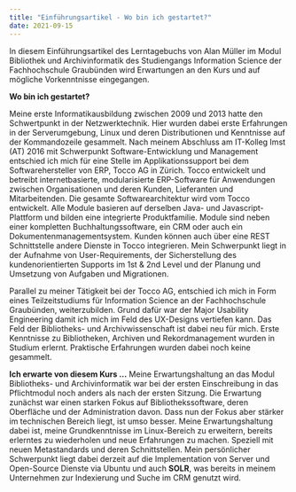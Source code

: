 ```yaml
---
title: "Einführungsartikel - Wo bin ich gestartet?"
date: 2021-09-15
---
```


In diesem Einführungsartikel des Lerntagebuchs von Alan Müller im Modul Bibliothek und Archivinformatik des Studiengangs Information Science der Fachhochschule Graubünden wird Erwartungen an den Kurs und auf mögliche Vorkenntnisse eingegangen. 

**Wo bin ich gestartet?**

Meine erste Informatikausbildung zwischen 2009 und 2013 hatte den Schwertpunkt in der Netzwerktechnik. Hier wurden dabei erste Erfahrungen in der Serverumgebung, Linux und deren Distributionen und Kenntnisse auf der Kommandozeile gesammelt. Nach meinem Abschluss am IT-Kolleg Imst (AT) 2016 mit Schwerpunkt Software-Entwicklung und Management entschied ich mich für eine Stelle im Applikationssupport bei dem Softwarehersteller von ERP, Tocco AG in Zürich. Tocco entwickelt und betreibt internetbasierte, modularisierte ERP-Software für Anwendungen zwischen Organisationen und deren Kunden, Lieferanten und Mitarbeitenden. Die gesamte Softwarearchitektur wird vom Tocco entwickelt. Alle Module basieren auf derselben Java- und Javascript-Plattform und bilden eine integrierte Produktfamilie. Module sind neben einer kompletten Buchhaltungssoftware, ein CRM oder auch ein Dokumentenmanagementsystem. Kunden können auch über eine REST Schnittstelle andere Dienste in Tocco integrieren. Mein Schwerpunkt liegt in der Aufnahme von User-Requirements, der Sicherstellung des kundenorientierten Supports im 1st & 2nd Level und der Planung und Umsetzung von Aufgaben und Migrationen.

Parallel zu meiner Tätigkeit bei der Tocco AG, entschied ich mich in Form eines Teilzeitstudiums für Information Science an der Fachhochschule Graubünden, weiterzubilden. Grund dafür war der Major Usability Engineering damit ich mich im Feld des UX-Designs vertiefen kann. Das Feld der Bibliotheks- und Archivwissenschaft ist dabei neu für mich. Erste Kenntnisse zu Bibliotheken, Archiven und Rekordmanagement wurden in Studium erlernt. Praktische Erfahrungen wurden dabei noch keine gesammelt. 

**Ich erwarte von diesem Kurs ...**
Meine Erwartungshaltung an das Modul Bibliotheks- und Archivinformatik war bei der ersten Einschreibung in das Pflichtmodul noch anders als nach der ersten Sitzung. Die Erwartung zunächst war einen starken Fokus auf Bibliothekssoftware, deren Oberfläche und der Administration davon. Dass nun der Fokus aber stärker im technischen Bereich liegt, ist umso besser. Meine Erwartungshaltung dabei ist, meine Grundkenntnisse im Linux-Bereich zu erweitern, bereits erlerntes zu wiederholen und neue Erfahrungen zu machen. Speziell mit neuen Metastandards und deren Schnittstellen. Mein persönlicher Schwerpunkt liegt dabei derzeit auf die Implementation von Server und Open-Source Dienste via Ubuntu und auch **SOLR**, was bereits in meinem Unternehmen zur Indexierung und Suche im CRM genutzt wird.
